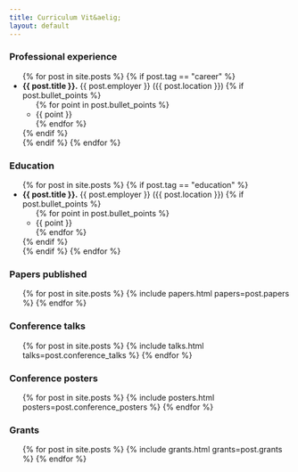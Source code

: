 ```yaml
---
title: Curriculum Vit&aelig;
layout: default
---
```


<h3>Professional experience</h3>
<ul>
{% for post in site.posts %}
  {% if post.tag == "career" %}
   <li seq="{{ post.date | date: '%Y' }}&ndash;{% if post.end_date %}{{ post.end_date | date: '%Y' }}{% else %}current{% endif %}">
     <strong>{{ post.title }}.</strong>
     {{ post.employer }} ({{ post.location }})
     {% if post.bullet_points %}
     <ul class="details">
       {% for point in post.bullet_points %}
       <li>{{ point }}</li>
       {% endfor %}
     </ul>
     {% endif %}
   </li>
  {% endif %}
{% endfor %}
</ul>

<h3>Education</h3>
<ul>
{% for post in site.posts %}
  {% if post.tag == "education" %}
   <li seq="{{ post.date | date: '%Y' }}&ndash;{% if post.end_date %}{{ post.end_date | date: '%Y' }}{% else %}current{% endif %}">
     <strong>{{ post.title }}.</strong>
     {{ post.employer }} ({{ post.location }})
     {% if post.bullet_points %}
     <ul class="details">
       {% for point in post.bullet_points %}
       <li>{{ point }}</li>
       {% endfor %}
     </ul>
     {% endif %}
   </li>
  {% endif %}
{% endfor %}
</ul>

<h3>Papers published</h3>
<ul>
{% for post in site.posts %}
{% include papers.html papers=post.papers %}
{% endfor %}
</ul>

<h3>Conference talks</h3>
<ul>
{% for post in site.posts %}
{% include talks.html talks=post.conference_talks %}
{% endfor %}
</ul>

<h3>Conference posters</h3>
<ul>
{% for post in site.posts %}
{% include posters.html posters=post.conference_posters %}
{% endfor %}
</ul>

<h3>Grants</h3>
<ul>
{% for post in site.posts %}
{% include grants.html grants=post.grants %}
{% endfor %}
</ul>
